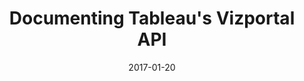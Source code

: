 ---
layout: vp
title: "Documenting Tableau's Vizportal API"
date: 2017-01-20
tags: [APIs, Tableau, Tableau Server]
iframe_url: https://viziblydiffrnt.github.io/vizportal/index.html
---